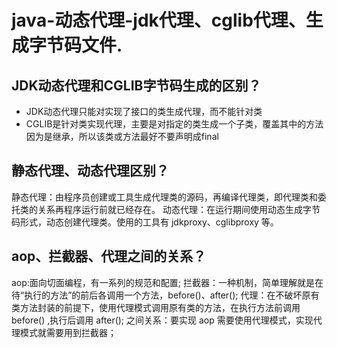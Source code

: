 # java-动态代理-jdk代理、cglib代理、生成字节码文件.


## JDK动态代理和CGLIB字节码生成的区别？
 * JDK动态代理只能对实现了接口的类生成代理，而不能针对类
 * CGLIB是针对类实现代理，主要是对指定的类生成一个子类，覆盖其中的方法
   因为是继承，所以该类或方法最好不要声明成final 


## 静态代理、动态代理区别？
静态代理：由程序员创建或工具生成代理类的源码，再编译代理类，即代理类和委托类的关系再程序运行前就已经存在。
动态代理：在运行期间使用动态生成字节码形式，动态创建代理类。使用的工具有 jdkproxy、cglibproxy 等。


## aop、拦截器、代理之间的关系？
aop:面向切面编程，有一系列的规范和配置;
拦截器：一种机制，简单理解就是在待“执行的方法”的前后各调用一个方法，before()、after();
代理：在不破坏原有类方法封装的前提下，使用代理模式调用原有类的方法，在执行方法前调用 before() ,执行后调用 after();
之间关系：要实现 aop 需要使用代理模式，实现代理模式就需要用到拦截器；
